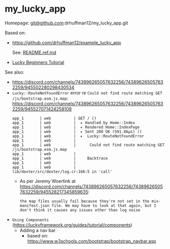 # my_lucky_app

Homepage: git@github.com:drhuffman12/my_lucky_app.git

Based on:
* https://github.com/drhuffman12/example_lucky_app
  
  See: [README.ref.md](README.ref.md])
* [Lucky Beginners Tutorial](https://luckyframework.org/guides/tutorial/overview)

See also:
* https://discord.com/channels/743896265057632256/743896265057632259/945502280298430534
* `Lucky::RouteNotFoundError` error re `Could not find route matching GET /js/bootstrap.esm.js.map`: https://discord.com/channels/743896265057632256/743896265057632259/945527071424258108
  ```
  app_1       | web          | GET / ()
  app_1       | web          |  ▸ Handled by Home::Index
  app_1       | web          |  ▸ Rendered Home::IndexPage
  app_1       | web          |  ▸ Sent 200 OK (591.86µs) ()
  app_1       | web          |  ▸  Lucky::RouteNotFoundError 
  app_1       | web          | 
  app_1       | web          |      Could not find route matching GET /js/bootstrap.esm.js.map
  app_1       | web          | 
  app_1       | web          |     Backtrace 
  app_1       | web          | 
  app_1       | web          |      lib/dexter/src/dexter/log.cr:166:5 in 'call'
  ```
  * As per Jeremy Woertink at https://discord.com/channels/743896265057632256/743896265057632259/945528217345859635:

        the map files usually fail because they're not set in the mix-manifest.json file. We may have to look at that again, but I don't think it causes any issues other than log noise
* `Using Components` (https://luckyframework.org/guides/tutorial/components)
  * Adding a nav bar
    * based on: https://www.w3schools.com/bootstrap/bootstrap_navbar.asp
